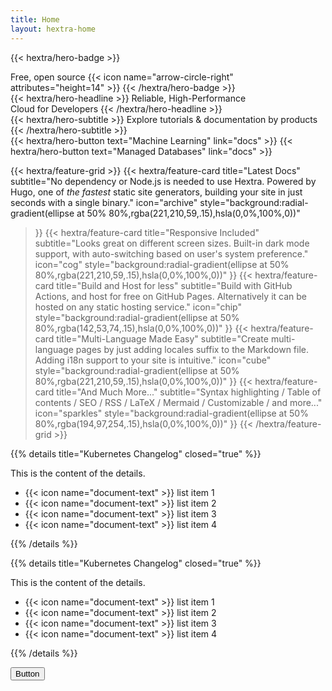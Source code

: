 ```yaml
---
title: Home
layout: hextra-home
---
```


{{< hextra/hero-badge >}}
  <div class="hx-w-2 hx-h-2 hx-rounded-full hx-bg-primary-400"></div>
  <span>Free, open source</span>
  {{< icon name="arrow-circle-right" attributes="height=14" >}}
{{< /hextra/hero-badge >}}

<div class="hx-mt-6 hx-mb-6">
{{< hextra/hero-headline >}}
  Reliable, High-Performance &nbsp;<br class="sm:hx-block hx-hidden" />Cloud for Developers
{{< /hextra/hero-headline >}}
</div>

<div class="hx-mb-12">
{{< hextra/hero-subtitle >}}
  Explore tutorials & documentation&nbsp;by products
{{< /hextra/hero-subtitle >}}
</div>

<div class="hx-mb-6">
{{< hextra/hero-button text="Machine Learning" link="docs" >}}
{{< hextra/hero-button text="Managed Databases" link="docs" >}}
</div>

<div class="hx-mt-6"></div>

{{< hextra/feature-grid >}}
  {{< hextra/feature-card
    title="Latest Docs"
    subtitle="No dependency or Node.js is needed to use Hextra. Powered by Hugo, one of *the fastest* static site generators, building your site in just seconds with a single binary."
    icon="archive"
    style="background:radial-gradient(ellipse at 50% 80%,rgba(221,210,59,.15),hsla(0,0%,100%,0))"
>}}
  {{< hextra/feature-card
    title="Responsive Included"
    subtitle="Looks great on different screen sizes. Built-in dark mode support, with auto-switching based on user's system preference."
    icon="cog"
    style="background:radial-gradient(ellipse at 50% 80%,rgba(221,210,59,.15),hsla(0,0%,100%,0))"
  >}}
  {{< hextra/feature-card
    title="Build and Host for less"
    subtitle="Build with GitHub Actions, and host for free on GitHub Pages. Alternatively it can be hosted on any static hosting service."
    icon="chip"
    style="background:radial-gradient(ellipse at 50% 80%,rgba(142,53,74,.15),hsla(0,0%,100%,0))"
  >}}
  {{< hextra/feature-card
    title="Multi-Language Made Easy"
    subtitle="Create multi-language pages by just adding locales suffix to the Markdown file. Adding i18n support to your site is intuitive."
    icon="cube"
    style="background:radial-gradient(ellipse at 50% 80%,rgba(221,210,59,.15),hsla(0,0%,100%,0))"
  >}}
  {{< hextra/feature-card
    title="And Much More..."
    subtitle="Syntax highlighting / Table of contents / SEO / RSS / LaTeX / Mermaid / Customizable / and more..."
    icon="sparkles"
    style="background:radial-gradient(ellipse at 50% 80%,rgba(194,97,254,.15),hsla(0,0%,100%,0))"
  >}}
{{< /hextra/feature-grid >}}

{{% details title="Kubernetes Changelog" closed="true" %}}

This is the content of the details.

+ {{< icon name="document-text" >}} list item 1
+ {{< icon name="document-text" >}} list item 2
+ {{< icon name="document-text" >}} list item 3
+ {{< icon name="document-text" >}} list item 4

{{% /details %}}

{{% details title="Kubernetes Changelog" closed="true" %}}

This is the content of the details.

+ {{< icon name="document-text" >}} list item 1
+ {{< icon name="document-text" >}} list item 2
+ {{< icon name="document-text" >}} list item 3
+ {{< icon name="document-text" >}} list item 4

{{% /details %}}

<button
  title="Button"
  class="theme-toggle hx-group hx-h-7 hx-rounded-md hx-px-2 hx-text-left hx-text-xs hx-font-medium hx-text-gray-600 hx-bg-blue-100 hx-transition-colors dark:hx-text-gray-400 hover:hx-bg-red-100 hover:hx-text-gray-900 dark:hover:hx-bg-primary-100/5 dark:hover:hx-text-gray-50"
  type="button"
  aria-label="Button">Button</button>